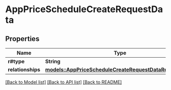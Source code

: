# AppPriceScheduleCreateRequestData

## Properties

Name | Type | Description | Notes
------------ | ------------- | ------------- | -------------
**r#type** | **String** |  | 
**relationships** | [**models::AppPriceScheduleCreateRequestDataRelationships**](AppPriceScheduleCreateRequest_data_relationships.md) |  | 

[[Back to Model list]](../README.md#documentation-for-models) [[Back to API list]](../README.md#documentation-for-api-endpoints) [[Back to README]](../README.md)


